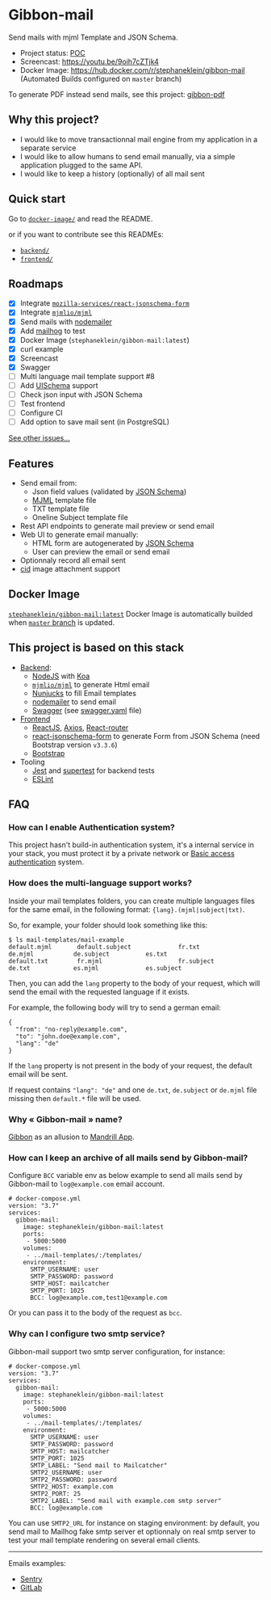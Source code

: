 # Gibbon-mail

Send mails with mjml Template  and JSON Schema.

- Project status: [POC](https://en.wikipedia.org/wiki/Proof_of_concept)
- Screencast: https://youtu.be/9oih7cZTjk4
- Docker Image: https://hub.docker.com/r/stephaneklein/gibbon-mail (Automated Builds configured on `master` branch)

To generate PDF instead send mails, see this project: [gibbon-pdf](https://github.com/stephane-klein/gibbon-pdf)

## Why this project?

- I would like to move transactionnal mail engine from my application in a separate service
- I would like to allow humans to send email manually, via a simple application plugged to the same API.
- I would like to keep a history (optionally) of all mail sent

## Quick start

Go to [`docker-image/`](docker-image/) and read the README.

or if you want to contribute see this READMEs:

- [`backend/`](backend/)
- [`frontend/`](frontend/)

## Roadmaps

- [x] Integrate [`mozilla-services/react-jsonschema-form`](https://github.com/mozilla-services/react-jsonschema-form)
- [x] Integrate [`mjmlio/mjml`](https://github.com/mjmlio/mjml)
- [x] Send mails with [nodemailer](https://nodemailer.com)
- [x] Add [mailhog](https://github.com/mailhog/MailHog) to test
- [x] Docker Image (`stephaneklein/gibbon-mail:latest`)
- [x] curl example
- [x] Screencast
- [x] Swagger
- [ ] Multi language mail template support #8
- [ ] Add [UISchema](https://react-jsonschema-form.readthedocs.io/en/latest/) support
- [ ] Check json input with JSON Schema
- [ ] Test frontend
- [ ] Configure CI
- [ ] Add option to save mail sent (in PostgreSQL)

[See other issues...](https://github.com/stephane-klein/gibbon-mail/issues)


## Features

- Send email from:
  - Json field values (validated by [JSON Schema](https://json-schema.org/))
  - [MJML](https://github.com/mjmlio/mjml) template file
  - TXT template file
  - Oneline Subject template file
- Rest API endpoints to generate mail preview or send email
- Web UI to generate email manually:
  - HTML form are autogenerated by [JSON Schema](https://json-schema.org/)
  - User can preview the email or send email
- Optionnaly record all email sent
- [cid](https://nodemailer.com/message/embedded-images/) image attachment support

## Docker Image

[`stephaneklein/gibbon-mail:latest`](https://hub.docker.com/r/stephaneklein/gibbon-mail/builds) Docker Image is automatically builded when [`master` branch](https://github.com/stephane-klein/gibbon-mail/tree/master/) is updated.

## This project is based on this stack

- [Backend](backend/):
  - [NodeJS](https://nodejs.org/en/) with [Koa](https://koajs.com/)
  - [`mjmlio/mjml`](https://github.com/mjmlio/mjml) to generate Html email
  - [Nunjucks](https://mozilla.github.io/nunjucks/) to fill Email templates
  - [nodemailer](https://nodemailer.com) to send email
  - [Swagger](https://swagger.io/tools/swagger-ui/) (see [swagger.yaml](backend/src/swagger.yaml) file)
- [Frontend](frontend/)
  - [ReactJS](https://en.reactjs.org/), [Axios](https://github.com/axios/axios), [React-router](https://github.com/ReactTraining/react-router)
  - [react-jsonschema-form](https://github.com/mozilla-services/react-jsonschema-form) to generate Form from JSON Schema (need Bootstrap version `v3.3.6`)
  - [Bootstrap](https://getbootstrap.com/)
- Tooling
  - [Jest](https://jestjs.io/) and [supertest](https://github.com/visionmedia/supertest) for backend tests
  - [ESLint](https://eslint.org/)


## FAQ

### How can I enable Authentication system?

This project hasn't build-in authentication system, it's a internal service in your stack,
you must protect it by a private network or [Basic access authentication](https://en.wikipedia.org/wiki/Basic_access_authentication) system.

### How does the multi-language support works?

Inside your mail templates folders, you can create multiple languages files for the same email, in the following format: `{lang}.(mjml|subject|txt)`.

So, for example, your folder should look something like this:

```
$ ls mail-templates/mail-example
default.mjml       default.subject             fr.txt            de.mjml           de.subject          es.txt
default.txt        fr.mjml                     fr.subject        de.txt            es.mjml             es.subject
```

Then, you can add the `lang` property to the body of your request, which will send the email with the requested language if it exists.

For example, the following body will try to send a german email:

```
{
  "from": "no-reply@example.com",
  "to": "john.doe@example.com",
  "lang": "de"
}
```

If the `lang` property is not present in the body of your request, the default email will be sent.

If request contains `"lang": "de"` and one `de.txt`, `de.subject` or `de.mjml` file missing then `default.*` file will be used.

### Why « Gibbon-mail » name?

[Gibbon](https://en.wikipedia.org/wiki/Gibbon) as an allusion to [Mandrill App](https://mandrill.com/).

### How can I keep an archive of all mails send by Gibbon-mail?

Configure `BCC` variable env as below example to send all mails send by Gibbon-mail to `log@example.com` email account.

```
# docker-compose.yml
version: "3.7"
services:
  gibbon-mail:
    image: stephaneklein/gibbon-mail:latest
    ports:
     - 5000:5000
    volumes:
     - ../mail-templates/:/templates/
    environment:
      SMTP_USERNAME: user
      SMTP_PASSWORD: password
      SMTP_HOST: mailcatcher
      SMTP_PORT: 1025
      BCC: log@example.com,test1@example.com
```

Or you can pass it to the body of the request as `bcc`.

### Why can I configure two smtp service?

Gibbon-mail support two smtp server configuration, for instance:

```
# docker-compose.yml
version: "3.7"
services:
  gibbon-mail:
    image: stephaneklein/gibbon-mail:latest
    ports:
     - 5000:5000
    volumes:
     - ../mail-templates/:/templates/
    environment:
      SMTP_USERNAME: user
      SMTP_PASSWORD: password
      SMTP_HOST: mailcatcher
      SMTP_PORT: 1025
      SMTP_LABEL: "Send mail to Mailcatcher"
      SMTP2_USERNAME: user
      SMTP2_PASSWORD: password
      SMTP2_HOST: example.com
      SMTP2_PORT: 25
      SMTP2_LABEL: "Send mail with example.com smtp server"
      BCC: log@example.com
```

You can use `SMTP2_URL` for instance on staging environment: by default, you send mail to Mailhog fake smtp server et optionnaly on real smtp server to test your mail template rendering on several email clients. 

---

Emails examples:

- [Sentry](https://github.com/getsentry/sentry/tree/master/src/sentry/templates/sentry/emails)
- [GitLab](https://gitlab.com/gitlab-org/gitlab-ce/tree/master/app/views/notify)
